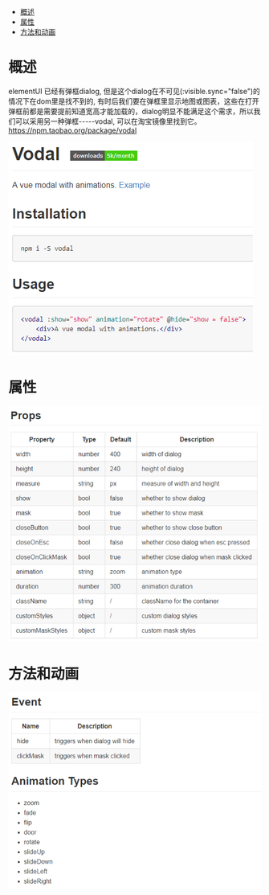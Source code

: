 
<!-- @import "[TOC]" {cmd="toc" depthFrom=1 depthTo=6 orderedList=false} -->
<!-- code_chunk_output -->

* [概述](#概述)
* [属性](#属性)
* [方法和动画](#方法和动画)

<!-- /code_chunk_output -->

# 概述
elementUI 已经有弹框dialog, 但是这个dialog在不可见(:visible.sync="false")的情况下在dom里是找不到的, 有时后我们要在弹框里显示地图或图表，这些在打开弹框前都是需要提前知道宽高才能加载的，dialog明显不能满足这个需求，所以我们可以采用另一种弹框-----vodal, 可以在淘宝镜像里找到它。
https://npm.taobao.org/package/vodal

<img src="../../asset/images/vodal.png"/>

# 属性
<img src="../../asset/images/vodal1.png"/>

# 方法和动画
<img src="../../asset/images/vodal2.png"/>

